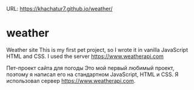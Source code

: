 URL: https://khachatur7.github.io/weather/

# weather

Weather site
This is my first pet project, so I wrote it in vanilla JavaScript HTML and CSS.
I used the server https://www.weatherapi.com

Пет-проект сайта для погоды
Это мой первый любимый проект, поэтому я написал его на стандартном JavaScript, HTML и CSS.
Я использовал сервер https://www.weatherapi.com.

